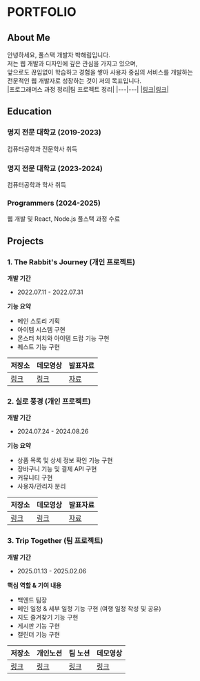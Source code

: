 # PORTFOLIO
## About Me
안녕하세요, 풀스택 개발자 박해림입니다. <br>
저는 웹 개발과 디자인에 깊은 관심을 가지고 있으며, <br>
앞으로도 끊임없이 학습하고 경험을 쌓아 사용자 중심의 서비스를 개발하는 <br>
전문적인 웹 개발자로 성장하는 것이 저의 목표입니다. <br>
|프로그래머스 과정 정리|팀 프로젝트 정리|
|---|---|
|[링크](https://positive-shadow-92a.notion.site/Programmers-Study-1b8bb37debdf8052b3ece6d35926c085?pvs=4)|[링크](https://positive-shadow-92a.notion.site/Trip-Together-17dbb37debdf803aaa42e37ac0926286?pvs=4)|

## Education
### 명지 전문 대학교 (2019-2023)
컴퓨터공학과 전문학사 취득 
### 명지 전문 대학교 (2023-2024)
컴퓨터공학과 학사 취득 
### Programmers (2024-2025)
웹 개발 및 React, Node.js 풀스택 과정 수료

## Projects
### 1. The Rabbit's Journey (개인 프로젝트)
**개발 기간** 
- 2022.07.11 - 2022.07.31 <br>

 **기능 요약**<br>
- 메인 스토리 기획
- 아이템 시스템 구현
- 몬스터 처치와 아이템 드랍 기능 구현
- 퀘스트 기능 구현

|저장소|데모영상|발표자료|
|-----|---|---|
|[링크](https://github.com/haerimi/The-Rabbit-s.git)|[링크](https://youtu.be/pSKh4qiiEGE)|[자료](https://github.com/user-attachments/files/19272568/3._2019081025_._The.Rabbit.s.Journey_.pptx)|

### 2. 실로 풍경 (개인 프로젝트)
**개발 기간**
- 2024.07.24 - 2024.08.26 <br>

**기능 요약** <br>
- 상품 목록 및 상세 정보 확인 기능 구현
- 장바구니 기능 및 결제 API 구현
- 커뮤니티 구현
- 사용자/관리자 분리
  
|저장소|데모영상|발표자료|
|---|---|---|
|[링크](https://github.com/haerimi/WebMarket.git)|[링크](https://youtu.be/fhaage5Lp0c)|[자료](https://github.com/user-attachments/files/19272543/2023531009_._.pdf)|

### 3. Trip Together (팀 프로젝트)
**개발 기간**
- 2025.01.13 - 2025.02.06 <br>

**핵심 역할 & 기여 내용** <br>
- 백엔드 팀장
- 메인 일정 & 세부 일정 기능 구현 (여행 일정 작성 및 공유)
- 지도 즐겨찾기 기능 구현
- 게시판 기능 구현
- 캘린더 기능 구현
  
|저장소|개인노션|팀 노션|데모영상|
|------|---|---|---|
|[링크](https://github.com/Trip-Togethers)|[링크](https://positive-shadow-92a.notion.site/Trip-Together-17dbb37debdf803aaa42e37ac0926286?pvs=4)|[링크](https://www.notion.so/15e55f0f90d74155b86b62a280bf7c88?pvs=4)|[링크](https://youtu.be/qPP9TX6dpKo)|


